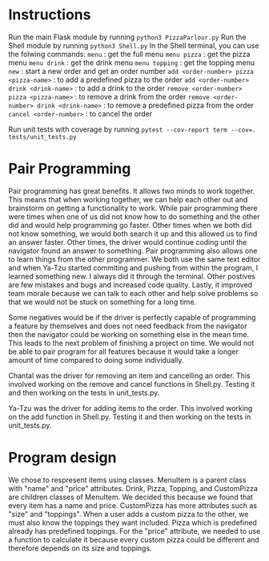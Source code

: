 # Instructions

Run the main Flask module by running `python3 PizzaParlour.py`
Run the Shell module by running `python3 Shell.py`
In the Shell terminal, you can use the folwing commands:
`menu` : get the full menu
`menu pizza` : get the pizza menu
`menu drink` : get the drink menu
`menu topping` : get the topping menu
`new` : start a new order and get an order number
`add <order-number> pizza <pizza-name>` : to add a predefined pizza to the order
`add <order-number> drink <drink-name>` : to add a drink to the order
`remove <order-number> pizza <pizza-name>` : to remove a drink from the order
`remove <order-number> drink <drink-name>` : to remove a predefined pizza from the order
`cancel <order-number>` : to cancel the order

Run unit tests with coverage by running `pytest --cov-report term --cov=. tests/unit_tests.py`

# Pair Programming

Pair programming has great benefits. It allows two minds to work together. This means that when working together, we can help each other out and brainstorm on getting a functionality to work. While pair programming there were times when one of us did not know how to do something and the other did and would help programming go faster. Other times when we both did not know something, we would both search it up and this allowed us to find an answer faster. Other times, the driver would continue coding until the navigator found an answer to something. Pair programming also allows one to learn things from the other programmer. We both use the same text editor and when Ya-Tzu started commiting and pushing from within the program, I learned something new. I always did it through the terminal. Other postives are few mistakes and bugs and increased code quality. Lastly, it improved team morale because we can talk to each other and help solve problems so that we would not be stuck on something for a long time.

Some negatives would be if the driver is perfectly capable of programming a feature by themselves and does not need feedback from the navigator then the navigator could be working on something else in the mean time.
This leads to the next problem of finishing a project on time. We would not be able to pair program for all features because it would take a longer amount of time compared to doing some individually.

Chantal was the driver for removing an item and cancelling an order. This involved working on the remove and cancel functions in Shell.py. Testing it and then working on the tests in unit_tests.py.

Ya-Tzu was the driver for adding items to the order. This involved working on the add function in Shell.py. Testing it and then working on the tests in unit_tests.py.

# Program design

We chose to respresent items using classes. MenuItem is a parent class with "name" and "price" attributes. Drink, Pizza, Topping, and CustomPizza are children classes of MenuItem. We decided this because we found that every item has a name and price. CustomPizza has more attributes such as "size" and "toppings". When a user adds a custom pizza to the other, we must also know the toppings they want included. Pizza which is predefined already has predefined toppings. For the "price" attribute, we needed to use a function to calculate it because every custom pizza could be different and therefore depends on its size and toppings.
